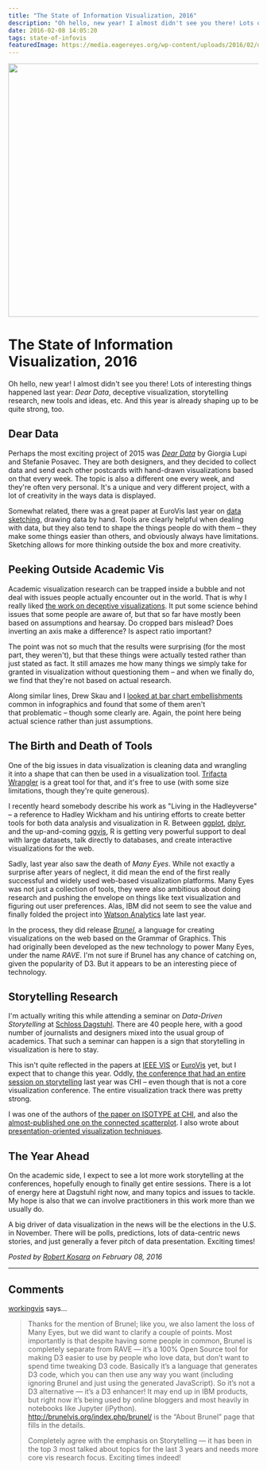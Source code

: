```yaml
---
title: "The State of Information Visualization, 2016"
description: "Oh hello, new year! I almost didn't see you there! Lots of interesting things happened last year: Dear Data, deceptive visualization, storytelling research, new tools and ideas, etc. And this year is already shaping up to be quite strong, too."
date: 2016-02-08 14:05:20
tags: state-of-infovis
featuredImage: https://media.eagereyes.org/wp-content/uploads/2016/02/dear-data.jpg
---
```


<p><img src="https://media.eagereyes.org/wp-content/uploads/2016/02/dear-data.jpg" width="825" height="510" /></p>

# The State of Information Visualization, 2016

Oh hello, new year! I almost didn't see you there! Lots of interesting things happened last year: <em>Dear Data</em>, deceptive visualization, storytelling research, new tools and ideas, etc. And this year is already shaping up to be quite strong, too.

## Dear Data

Perhaps the most exciting project of 2015 was <em><a href="http://www.dear-data.com/">Dear Data</a></em> by Giorgia Lupi and Stefanie Posavec. They are both designers, and they decided to collect data and send each other postcards with hand-drawn visualizations based on that every week. The topic is also a different one every week, and they're often very personal. It's a unique and very different project, with a lot of creativity in the ways data is displayed.

Somewhat related, there was a great paper at EuroVis last year on <a href="http://innovis.cpsc.ucalgary.ca/supplemental/Data-Sketching/">data sketching</a>, drawing data by hand. Tools are clearly helpful when dealing with data, but they also tend to shape the things people do with them – they make some things easier than others, and obviously always have limitations. Sketching allows for more thinking outside the box and more creativity.

## Peeking Outside Academic Vis

Academic visualization research can be trapped inside a bubble and not deal with issues people actually encounter out in the world. That is why I really liked <a href="http://fellinlovewithdata.com/research/deceptive-visualizations">the work on deceptive visualizations</a>. It put some science behind issues that some people are aware of, but that so far have mostly been based on assumptions and hearsay. Do cropped bars mislead? Does inverting an axis make a difference? Is aspect ratio important?

The point was not so much that the results were surprising (for the most part, they weren't), but that these things were actually tested rather than just stated as fact. It still amazes me how many things we simply take for granted in visualization without questioning them – and when we finally do, we find that they're not based on actual research.

Along similar lines, Drew Skau and I <a href="https://eagereyes.org/papers/evaluation-of-the-impact-of-visual-embellishments-in-bar-charts">looked at bar chart embellishments</a> common in infographics and found that some of them aren't that problematic – though some clearly are. Again, the point here being actual science rather than just assumptions.

## The Birth and Death of Tools

One of the big issues in data visualization is cleaning data and wrangling it into a shape that can then be used in a visualization tool. <a href="https://eagereyes.org/blog/2015/trifacta-wrangler-for-cleaning-and-reshaping-data">Trifacta Wrangler</a> is a great tool for that, and it's free to use (with some size limitations, though they're quite generous).

I recently heard somebody describe his work as "Living in the Hadleyverse" – a reference to Hadley Wickham and his untiring efforts to create better tools for both data analysis and visualization in R. Between <a href="http://ggplot2.org">ggplot</a>, <a href="http://blog.rstudio.org/2014/01/17/introducing-dplyr/">dplyr</a>, and the up-and-coming <a href="http://ggvis.rstudio.com">ggvis</a>, R is getting very powerful support to deal with large datasets, talk directly to databases, and create interactive visualizations for the web.

Sadly, last year also saw the death of <em>Many Eyes</em>. While not exactly a surprise after years of neglect, it did mean the end of the first really successful and widely used web-based visualization platforms. Many Eyes was not just a collection of tools, they were also ambitious about doing research and pushing the envelope on things like text visualization and figuring out user preferences. Alas, IBM did not seem to see the value and finally folded the project into <a href="http://www.ibm.com/analytics/watson-analytics/">Watson Analytics</a> late last year.

In the process, they did release <em><a href="http://brunelvis.org">Brunel</a></em>, a language for creating visualizations on the web based on the Grammar of Graphics. This had originally been developed as the new technology to power Many Eyes, under the name <em>RAVE</em>. I'm not sure if Brunel has any chance of catching on, given the popularity of D3. But it appears to be an interesting piece of technology.

## Storytelling Research

I'm actually writing this while attending a seminar on <em>Data-Driven Storytelling</em> at <a href="https://eagereyes.org/blog/2013/schloss-dagstuhl">Schloss Dagstuhl</a>. There are 40 people here, with a good number of journalists and designers mixed into the usual group of academics. That such a seminar can happen is a sign that storytelling in visualization is here to stay.

This isn't quite reflected in the papers at <a href="https://eagereyes.org/tag/ieeevis">IEEE VIS</a> or <a href="https://eagereyes.org/blog/2015/report-eurovis-2015">EuroVis</a> yet, but I expect that to change this year. Oddly, <a href="https://eagereyes.org/blog/2015/conference-report-chi-2015">the conference that had an entire session on storytelling</a> last year was CHI – even though that is not a core visualization conference. The entire visualization track there was pretty strong.

I was one of the authors of <a href="https://eagereyes.org/papers/isotype-visualization">the paper on ISOTYPE at CHI</a>, and also the <a href="https://eagereyes.org/papers/the-connected-scatterplot-for-presenting-paired-time-series">almost-published one on the connected scatterplot</a>. I also wrote about <a href="https://eagereyes.org/papers/presentation-oriented-visualization-techniques">presentation-oriented visualization techniques</a>.

## The Year Ahead

On the academic side, I expect to see a lot more work storytelling at the conferences, hopefully enough to finally get entire sessions. There is a lot of energy here at Dagstuhl right now, and many topics and issues to tackle. My hope is also that we can involve practitioners in this work more than we usually do.

A big driver of data visualization in the news will be the elections in the U.S. in November. There will be polls, predictions, lots of data-centric news stories, and just generally a fever pitch of data presentation. Exciting times!


_Posted by <a href="/about">Robert Kosara</a> on February 08, 2016_


<aside class="comments">

---
## Comments

<a href="http://workingvis.wordpress.com" rel="nofollow noopener" target="_blank">workingvis</a> says…
>	Thanks for the mention of Brunel; like you, we also lament the loss of Many Eyes, but we did want to clarify a couple of points. Most importantly is that despite having some people in common, Brunel is completely separate from RAVE — it’s a 100% Open Source tool for making D3 easier to use by people who love data, but don’t want to spend time tweaking D3 code. Basically it’s a language that generates D3 code, which you can then use any way you want (including ignoring Brunel and just using the generated JavaScript). So it’s not a D3 alternative — it’s a D3 enhancer! It may end up in IBM products, but right now it’s being used by online bloggers and most heavily in notebooks like Jupyter (iPython).  http://brunelvis.org/index.php/brunel/ is the “About Brunel” page that fills in the details.
>	
>	Completely agree with the emphasis on Storytelling — it has been in the top 3 most talked about topics for the last 3 years and needs more core vis research focus. Exciting times indeed!

</aside>

